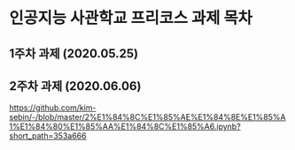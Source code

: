# 인공지능 사관학교 프리코스 과제 목차

## 1주차 과제 (2020.05.25)

## 2주차 과제 (2020.06.06)
https://github.com/kim-sebin/-/blob/master/2%E1%84%8C%E1%85%AE%E1%84%8E%E1%85%A1%E1%84%80%E1%85%AA%E1%84%8C%E1%85%A6.ipynb?short_path=353a666
